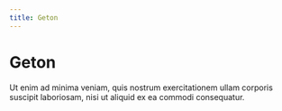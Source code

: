 ```yaml
---
title: Geton
---
```

# Geton 
Ut enim ad minima veniam, quis nostrum exercitationem ullam corporis suscipit laboriosam, nisi ut aliquid ex ea commodi consequatur.